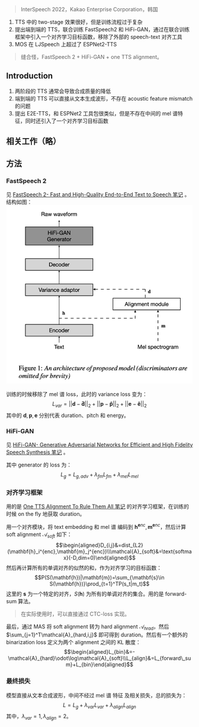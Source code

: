> InterSpeech 2022，Kakao Enterprise Corporation，韩国

1. TTS 中的 two-stage 效果很好，但是训练流程过于复杂
2. 提出端到端的 TTS，联合训练  FastSpeech2 和 HiFi-GAN，通过在联合训练框架中引入一个对齐学习目标函数，移除了外部的 speech-text 对齐工具
3. MOS 在 LJSpeech 上超过了 ESPNet2-TTS 

> 缝合怪，FastSpeech 2 + HiFi-GAN + one TTS alignment。

## Introduction

1. 两阶段的 TTS 通常会导致合成质量的降低
2. 端到端的 TTS 可以直接从文本生成波形，不存在 acoustic feature mismatch 的问题
3. 提出 E2E-TTS，和 ESPNet2 工具包很类似，但是不存在中间的 mel 谱特征，同时还引入了一个对齐学习目标函数

## 相关工作（略）

## 方法

### FastSpeech 2

见 [FastSpeech 2- Fast and High-Quality End-to-End Text to Speech 笔记](../FastSpeech%202-%20Fast%20and%20High-Quality%20End-to-End%20Text%20to%20Speech%20笔记.md) 。结构如图：
![](image/Pasted%20image%2020240107095521.png)

训练的时候移除了 mel 谱 loss，此时的 variance loss 变为：
$$L_{var}=||\mathbf{d}-\mathbf{\hat{d}}||_2+||\mathbf{p}-\mathbf{\hat{p}}||_2+||\mathbf{e}-\mathbf{\hat{e}}||_2$$
其中的 $\mathbf{d},\mathbf{p},\mathbf{e}$ 分别代表 duration、pitch 和 energy。

### HiFi-GAN

见 [HiFi-GAN- Generative Adversarial Networks for Efficient and High Fidelity Speech Synthesis 笔记](../HiFi-GAN-%20Generative%20Adversarial%20Networks%20for%20Efficient%20and%20High%20Fidelity%20Speech%20Synthesis%20笔记.md) 。

其中 generator 的 loss 为：
$$L_g=L_{g,adv}+\lambda_{fm}L_{fm}+\lambda_{mel}L_{mel}$$

### 对齐学习框架

用的是 [One TTS Alignment To Rule Them All 笔记](../对齐/One%20TTS%20Alignment%20To%20Rule%20Them%20All%20笔记.md) 的对齐学习框架，在训练的时候 on the fly 地获取 duration。

用一个对齐模块，将 text embedding 和 mel 谱 编码到 $\mathbf{h}^{\boldsymbol{e}nc},\mathbf{m}^{\boldsymbol{e}nc}$，然后计算 soft alignment $\mathcal{A}_{soft}$ 如下：
$$\begin{aligned}D_{i,j}&=dist_{L2}(\mathbf{h}_i^{enc},\mathbf{m}_j^{enc})\\\mathcal{A}_{soft}&=\text{softmax}(-D,dim=0)\end{aligned}$$
然后再计算所有的单调对齐的似然的和，作为对齐学习的目标函数：
$$P(S(\mathbf{h})|\mathbf{m})=\sum_{\mathbf{s}\in S(\mathbf{h})}\prod_{t=1}^TP(s_t|m_t)$$
这里的 $\mathbf{s}$ 为一个特定的对齐，$S(\mathbf{h})$ 为所有的单调对齐的集合。用的是 forward-sum 算法。
> 在实际使用时，可以直接通过 CTC-loss 实现。

最后，通过 MAS 将 soft alignment 转为 hard alignment $\mathcal{A}_{hrad}$，然后 $\sum_{j=1}^T\mathcal{A}_{hard,i,j}$ 即可得到 duration。然后有一个额外的 binarization loss 定义为两个 alignment 之间的 KL 散度：
$$\begin{aligned}L_{bin}&=-\mathcal{A}_{hard}\odot\log\mathcal{A}_{soft}\\L_{align}&=L_{forward\_sum}+L_{bin}\end{aligned}$$

### 最终损失

模型直接从文本合成波形，中间不经过 mel 谱 特征 及相关损失，总的损失为：
$$L=L_g+\lambda_{var}L_{var}+\lambda_{align}L_{align}$$
其中，$\lambda_{var}=1,\lambda_{align}=2$。